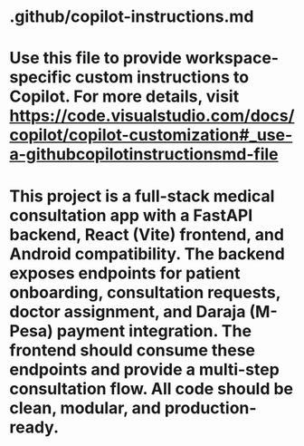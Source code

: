 # .github/copilot-instructions.md
# Use this file to provide workspace-specific custom instructions to Copilot. For more details, visit https://code.visualstudio.com/docs/copilot/copilot-customization#_use-a-githubcopilotinstructionsmd-file

# This project is a full-stack medical consultation app with a FastAPI backend, React (Vite) frontend, and Android compatibility. The backend exposes endpoints for patient onboarding, consultation requests, doctor assignment, and Daraja (M-Pesa) payment integration. The frontend should consume these endpoints and provide a multi-step consultation flow. All code should be clean, modular, and production-ready.
